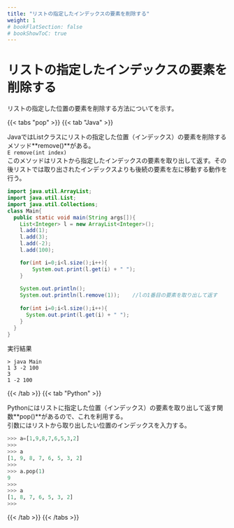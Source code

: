 ```yaml
---
title: "リストの指定したインデックスの要素を削除する"
weight: 1
# bookFlatSection: false
# bookShowToC: true
---
```


# リストの指定したインデックスの要素を削除する

リストの指定した位置の要素を削除する方法についてを示す。

{{< tabs "pop" >}}
{{< tab "Java" >}}

JavaではListクラスにリストの指定した位置（インデックス）の要素を削除するメソッド**remove()**がある。    
`E remove(int index)`  
このメソッドはリストから指定したインデックスの要素を取り出して返す。その後リストでは取り出されたインデックスよりも後続の要素を左に移動する動作を行う。

```java
import java.util.ArrayList;
import java.util.List;
import java.util.Collections;
class Main{
  public static void main(String args[]){
    List<Integer> l = new ArrayList<Integer>();
    l.add(1);
    l.add(3);
    l.add(-2);
    l.add(100);

    for(int i=0;i<l.size();i++){
        System.out.print(l.get(i) + " ");
    }
    
    System.out.println();
    System.out.println(l.remove(1));    //lの1番目の要素を取り出して返す
    
    for(int i=0;i<l.size();i++){
      System.out.print(l.get(i) + " ");
    }
  }
}
```

実行結果
```
> java Main      
1 3 -2 100
3
1 -2 100
```

{{< /tab >}}
{{< tab "Python" >}}

Pythonにはリストに指定した位置（インデックス）の要素を取り出して返す関数**pop()**があるので、これを利用する。  
引数にはリストから取り出したい位置のインデックスを入力する。  


```python
>>> a=[1,9,8,7,6,5,3,2]
>>> 
>>> a
[1, 9, 8, 7, 6, 5, 3, 2]
>>> 
>>> a.pop(1) 
9
>>>
>>> a
[1, 8, 7, 6, 5, 3, 2]
>>>
```

{{< /tab >}}
{{< /tabs >}}


